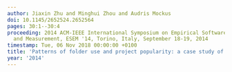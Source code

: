 ```yaml
---
author: Jiaxin Zhu and Minghui Zhou and Audris Mockus
doi: 10.1145/2652524.2652564
pages: 30:1--30:4
proceeding: 2014 ACM-IEEE International Symposium on Empirical Software Engineering
  and Measurement, ESEM '14, Torino, Italy, September 18-19, 2014
timestamp: Tue, 06 Nov 2018 00:00:00 +0100
title: 'Patterns of folder use and project popularity: a case study of github repositories'
year: '2014'
---
```

